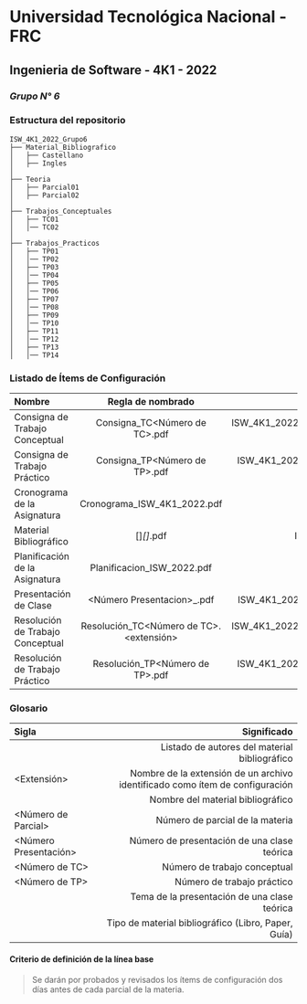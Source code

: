 # Universidad Tecnológica Nacional - FRC
## Ingenieria de Software - 4K1 - 2022
### *Grupo N° 6*

### Estructura del repositorio

```
ISW_4K1_2022_Grupo6
├── Material_Bibliografico
│   ├── Castellano
│   ├── Ingles
│   
├── Teoria
│   ├── Parcial01
│   ├── Parcial02
│   
├── Trabajos_Conceptuales
│   ├── TC01
│   │── TC02
│ 
├── Trabajos_Practicos
│   ├── TP01
│   │── TP02
│   ├── TP03
│   │── TP04
│   ├── TP05
│   │── TP06
│   ├── TP07
│   │── TP08
│   ├── TP09
│   │── TP10
│   ├── TP11
│   │── TP12
│   ├── TP13
│   │── TP14

```

### Listado de Ítems de Configuración

| Nombre  | Regla de nombrado  | Ubicación |
| :------------ |:---------------:| -----:|
| Consigna de Trabajo Conceptual | Consigna_TC<Número de TC>.pdf | ISW_4K1_2022_Grupo6/Trabajos_Conceptuales/TC<Número de TC>
| Consigna de Trabajo Práctico | Consigna_TP<Número de TP>.pdf | ISW_4K1_2022_Grupo6/Trabajos_Practicos/TP<Número de TP>
| Cronograma de la Asignatura | Cronograma_ISW_4K1_2022.pdf | ISW_4K1_2022_Grupo6
| Material Bibliográfico | [<Tipo MB>]_[<Autores MB>]_<Nombre MB>.pdf | ISW_4K1_2022_Grupo6/Material_Bibliografico
| Planificación de la Asignatura | Planificacion_ISW_2022.pdf | ISW_4K1_2022_Grupo6
| Presentación de Clase | <Número Presentacion>_<Tema>.pdf | ISW_4K1_2022_Grupo6/Teoria/Parcial<Número de Parcial>
| Resolución de Trabajo Conceptual | Resolución_TC<Número de TC>.<extensión> | ISW_4K1_2022_Grupo6/Trabajos_Conceptuales/TC<Número de TC>
| Resolución de Trabajo Práctico | Resolución_TP<Número de TP>.pdf | ISW_4K1_2022_Grupo6/Trabajos_Practicos/TP<Número de TP>

### Glosario

| Sigla  | Significado |
| :------------ | -----:|
| <Autores MB> | Listado de autores del material bibliográfico
| <Extensión> | Nombre de la extensión de un archivo identificado como ítem de configuración
| <Nombre MB> | Nombre del material bibliográfico
| <Número de Parcial> | Número de parcial de la materia
| <Número Presentación> | Número de presentación de una clase teórica
| <Número de TC> | Número de trabajo conceptual
| <Número de TP> | Número de trabajo práctico
| <Tema> | Tema de la presentación de una clase teórica
| <Tipo MB> | Tipo de material bibliográfico (Libro, Paper, Guía)



#### Criterio de definición de la línea base

>Se darán por probados y revisados los ítems de configuración dos días antes de cada parcial de la materia.
